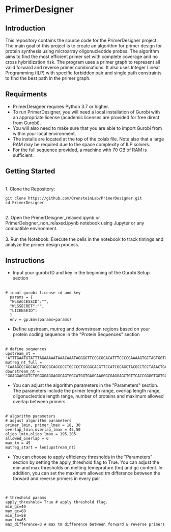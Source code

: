 
# PrimerDesigner

## Introduction
This repository contains the source code for the PrimerDesigner project. 
The main goal of this project is to create an algorithm for primer design for protein synthesis using microarray oligonucleotide probes. 
The algorithm aims to find the most efficient primer set with complete coverage and no cross hybridization risk.
The program uses a primer graph to represent all valid forward and reverse primer combinations.
It also uses Integer Linear Programming (ILP) with specific forbidden pair and single path constraints to find the best path in the primer graph.


## Requirments

- PrimerDesigner requires Python 3.7 or higher.<br>
- To run PrimerDesigner, you will need a local installation of Gurobi with an appropriate license (academic licenses are provided for free direct from Gurobi).<br>
- You will also need to make sure that you are able to import Gurobi from within your local environment.<br>
- The installs are located at the top of the colab file. Note also that a large RAM may be required due to the space complexity of ILP solvers. <br>
- For the full sequence provided, a machine with 70 GB of RAM is sufficient. <br>

## Getting Started
<br>
1. Clone the Repository:

   ```
   git clone https://github.com/OrensteinLab/PrimerDesigner.git
   cd PrimerDesigner
   ```
<br>
2. Open the PrimerDeisgner_relaxed.ipynb or PrimerDeisgner_non_relaxed.ipynb notebook using Jupyter or any compatible environment.
<br>
<br>
3. Run the Notebook:
   Execute the cells in the notebook to track timings and analyze the primer design process.


## Instructions

- Input your gurobi ID and key in the beginning of the Gurobi Setup section <br><br>
```
# input gurobi license id and key
  params = {
  "WLSACCESSID":"",
  "WLSSECRET":"",
  "LICENSEID":
  }
  env = gp.Env(params=params)

```
- Define upstream, mutreg and downstream regions based on your protein coding sequence in the "Protein Sequences" section <br><br>

```
# define sequences 
upstream_nt = "ATTTGAATGTATTTAGAAAAATAAACAAATAGGGGTTCCGCGCACATTTCCCCGAAAAGTGCTAGTGGTGCTAGCCCCGCGAAATTAAT..."
mutreg_nt_full = "CAAAGCCCAGCACCTGCCGCAGCGCCTGCCCCTGCGGCACGTTCCATCGCAGCTACGCCTCCTAAACTGATCGTGGCAATTAGCGT..."
downstream_nt = "GGAGGAGGGTCTGGGGGAGGAGGCAGTGGCATGGTGAGCAAGGGCGAGGAGCTGTTCACCGGGGTGGTGCCCATCCTGGTCGAGCTG..."

```
- You can adjust the algorithm parameters in the "Parameters" section. The parameters include the primer length range, overlap length range, oligonucleotide length range, number of proteins and maximum allowed overlap between primers <br><br>

```
# algorithm parameters
# adjust algorithm parameters
primer_lmin, primer_lmax = 18, 30
overlap_lmin,overlap_lmax = 45,50
oligo_lmin,oligo_lmax = 195,205
allowed_overlap = 6
max_tm = 45
mutreg_start = len(upstream_nt)

```
- You can choose to apply efficiency thresholds in the "Parameters" section by setting the apply_threshold flag to True. You can adjust the min and max thresholds on melting temeprature (tm) and gc content. In addition, you can set the maximum allowed tm difference between the forward and reverse primers in every pair .<br> 
<br>

```
# threshold params
apply_threshold= True # apply threshold flag.
min_gc=40
max_gc=60
min_tm=58
max_tm=65
max_difference=3 # max tm difference between forward & reverse primers

```
<br>


